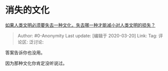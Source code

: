 # 消失的文化
[如果人类文明必须要失去一种文化，失去哪一种才能减小对人类文明的损失？](https://www.zhihu.com/question/379817007/answer/1090901353)

> Author: #0-Anonymity
> Last update: [编辑于 2020-03-20]
> Link:
> Tag:
> 评论区:
> 泛讨论:

答案告诉你也没用。

因为那种文化你肯定没听说过。
